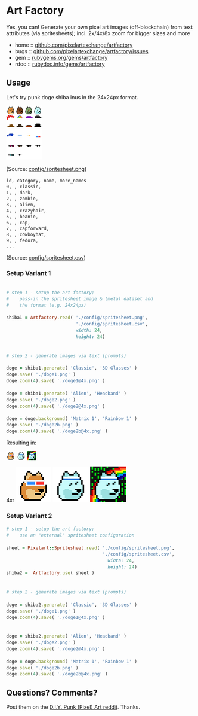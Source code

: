 # Art Factory

Yes, you can! Generate your own pixel art images (off-blockchain) from text attributes (via spritesheets); incl. 2x/4x/8x zoom for bigger sizes and more



* home  :: [github.com/pixelartexchange/artfactory](https://github.com/pixelartexchange/artfactory)
* bugs  :: [github.com/pixelartexchange/artfactory/issues](https://github.com/pixelartexchange/artfactory/issues)
* gem   :: [rubygems.org/gems/artfactory](https://rubygems.org/gems/artfactory)
* rdoc  :: [rubydoc.info/gems/artfactory](http://rubydoc.info/gems/artfactory)




##  Usage

Let's try punk doge shiba inus in the 24x24px format.

![](sandbox/config/spritesheet.png)

(Source: [config/spritesheet.png](sandbox/config/spritesheet.png))

```
id, category, name, more_names
0, , classic,
1, , dark,
2, , zombie,
3, , alien,
4, , crazyhair,
5, , beanie,
6, , cap,
7, , capforward,
8, , cowboyhat,
9, , fedora,
...
```

(Source: [config/spritesheet.csv](sandbox/config/spritesheet.png))



###  Setup Variant 1


``` ruby

# step 1 - setup the art factory;
#    pass-in the spritesheet image & (meta) dataset and
#    the format (e.g. 24x24px)

shiba1 = Artfactory.read( './config/spritesheet.png',
                          './config/spritesheet.csv',
                          width: 24,
                          height: 24)


# step 2 - generate images via text (prompts)

doge = shiba1.generate( 'Classic', '3D Glasses' )
doge.save( './doge1.png' )
doge.zoom(4).save( './doge1@4x.png' )

doge = shiba1.generate( 'Alien', 'Headband' )
doge.save( './doge2.png' )
doge.zoom(4).save( './doge2@4x.png' )

doge = doge.background( 'Matrix 1', 'Rainbow 1' )
doge.save( './doge2b.png' )
doge.zoom(4).save( './doge2b@4x.png' )
```

Resulting in:

![](i/doge1.png)
![](i/doge2.png)
![](i/doge2b.png)

4x:
![](i/doge1@4x.png)
![](i/doge2@4x.png)
![](i/doge2b@4x.png)




###  Setup Variant 2

``` ruby
# step 1 - setup the art factory;
#    use an "external" spritesheet configuration

sheet = Pixelart::Spritesheet.read( './config/spritesheet.png',
                                    './config/spritesheet.csv',
                                      width: 24,
                                      height: 24)
shiba2 =  Artfactory.use( sheet )


# step 2 - generate images via text (prompts)

doge = shiba2.generate( 'Classic', '3D Glasses' )
doge.save( './doge1.png' )
doge.zoom(4).save( './doge1@4x.png' )


doge = shiba2.generate( 'Alien', 'Headband' )
doge.save( './doge2.png' )
doge.zoom(4).save( './doge2@4x.png' )

doge = doge.background( 'Matrix 1', 'Rainbow 1' )
doge.save( './doge2b.png' )
doge.zoom(4).save( './doge2b@4x.png' )
```






## Questions? Comments?

Post them on the [D.I.Y. Punk (Pixel) Art reddit](https://old.reddit.com/r/DIYPunkArt). Thanks.
